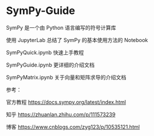# SymPy-Guide

SymPy 是一个由 Python 语言编写的符号计算库

使用 JupyterLab 总结了 SymPy 的基本使用方法的 Notebook

SymPyQuick.ipynb 快速上手教程

SymPyGuide.ipynb 更详细的介绍文档

SymPyMatrix.ipynb 关于向量和矩阵求导的介绍文档

参考：

官方教程 https://docs.sympy.org/latest/index.html

知乎 https://zhuanlan.zhihu.com/p/111573239

博客 https://www.cnblogs.com/zyg123/p/10535121.html
